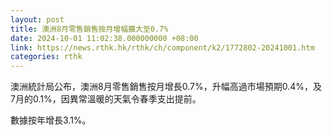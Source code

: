 ```yaml
---
layout: post
title: 澳洲8月零售銷售按月增幅擴大至0.7%
date: 2024-10-01 11:02:38.000000000 +08:00
link: https://news.rthk.hk/rthk/ch/component/k2/1772802-20241001.htm
categories: rthk
---
```


澳洲統計局公布，澳洲8月零售銷售按月增長0.7%，升幅高過市場預期0.4%，及7月的0.1%，因異常溫暖的天氣令春季支出提前。

數據按年增長3.1%。
